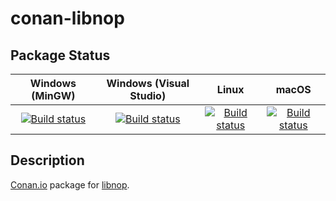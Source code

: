 # conan-libnop

## Package Status

| Windows (MinGW) | Windows (Visual Studio) | Linux | macOS |
|:---------------:|:-----------------------:|:-----:|:-----:|
|[![Build status](https://ci.appveyor.com/api/projects/status/5dyn397tpbdf6ndf/branch/testing%2Fcci.20200728?svg=true)](https://ci.appveyor.com/project/SpaceIm/conan-libnop)|[![Build status](https://github.com/SpaceIm/conan-libnop/workflows/.github/workflows/windows.yml/badge.svg?branch=testing%2Fcci.20200728)](https://github.com/SpaceIm/conan-libnop/actions/workflows/windows.yml?query=branch%3Atesting%2Fcci.20200728)|[![Build status](https://github.com/SpaceIm/conan-libnop/workflows/.github/workflows/linux.yml/badge.svg?branch=testing%2Fcci.20200728)](https://github.com/SpaceIm/conan-libnop/actions/workflows/linux.yml?query=branch%3Atesting%2Fcci.20200728)|[![Build status](https://github.com/SpaceIm/conan-libnop/workflows/.github/workflows/macos.yml/badge.svg?branch=testing%2Fcci.20200728)](https://github.com/SpaceIm/conan-libnop/actions/workflows/macos.yml?query=branch%3Atesting%2Fcci.20200728)|

## Description

[Conan.io](https://conan.io) package for [libnop](https://github.com/google/libnop).
